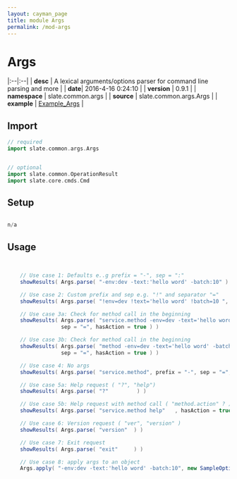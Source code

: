 ```yaml
---
layout: cayman_page
title: module Args
permalink: /mod-args
---
```


# Args

|:--|:--|
| **desc** | A lexical arguments/options parser for command line parsing and more | 
| **date**| 2016-4-16 0:24:10 |
| **version** | 0.9.1  |
| **namespace** | slate.common.args  |
| **source** | slate.common.args.Args  |
| **example** | [Example_Args](https://github.com/code-helix/slatekit/blob/master/src/apps/scala/slate-examples/src/main/scala/slate/examples/Example_Args.scala) |

## Import
```scala 
// required 
import slate.common.args.Args


// optional 
import slate.common.OperationResult
import slate.core.cmds.Cmd


```

## Setup
```scala

n/a

```

## Usage
```scala


    // Use case 1: Defaults e..g prefix = "-", sep = ":"
    showResults( Args.parse( "-env:dev -text:'hello word' -batch:10" ) )

    // Use case 2: Custom prefix and sep e.g. "!" and separator "="
    showResults( Args.parse( "!env=dev !text='hello word' !batch=10 ", prefix = "!", sep = "=" ) )

    // Use case 3a: Check for method call in the beginning
    showResults( Args.parse( "service.method -env=dev -text='hello word' -batch=10", prefix = "-",
                 sep = "=", hasAction = true ) )

    // Use case 3b: Check for method call in the beginning
    showResults( Args.parse( "method -env=dev -text='hello word' -batch=10", prefix = "-",
                 sep = "=", hasAction = true ) )

    // Use case 4: No args
    showResults( Args.parse( "service.method", prefix = "-", sep = "=", hasAction = true ) )

    // Use case 5a: Help request ( "?", "help")
    showResults( Args.parse( "?"         ) )

    // Use case 5b: Help request with method call ( "method.action" ? )
    showResults( Args.parse( "service.method help"   , hasAction = true ) )

    // Use case 6: Version request ( "ver", "version" )
    showResults( Args.parse( "version"  ) )

    // Use case 7: Exit request
    showResults( Args.parse( "exit"     ) )

    // Use case 8: apply args to an object
    Args.apply( "-env:dev -text:'hello word' -batch:10", new SampleOptions(), "-", ":", true)
    

```

